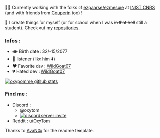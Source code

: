 :office_worker: Currently working with the folks of [ezpaarse/ezmesure](https://github.com/ezpaarse-project) at [INIST CNRS](https://github.com/Inist-CNRS) (and with friends from [Couperin](https://www.couperin.org) too) !

📝 I create things for myself (or for school when I was ~~in that hell~~ still a student). Check out my [repositories](https://github.com/oxypomme?tab=repositories).

### Infos :

- :family: Birth date : 32/-15/2077
- :metal: listener (like him :arrow_down:)
- :heart: Favorite dev : [WildGoat07](https://github.com/WildGoat07)
- :broken_heart: Hated dev : [WildGoat07](https://github.com/WildGoat07)

[![oxypomme github stats](https://github-readme-stats.vercel.app/api?username=oxypomme&show_icons=true&icon_color=58a6ff&bg_color=0d1117&text_color=c9d1d9&count_private=true&include_all_commits=true&hide_rank=true&theme=dark&hide=stars,issues,prs)](https://github.com/anuraghazra/github-readme-stats)

### Find me :

- Discord :
  - @oxytom
  - [![discord server invite](https://dcbadge.limes.pink/api/server/https://discord.gg/KayxN5fPqA)](https://discord.gg/KayxN5fPqA)
- Reddit : [u/OxyTom](https://www.reddit.com/user/OxyTom)

Thanks to [AvaN0x](https://github.com/AvaN0x) for the readme template.
